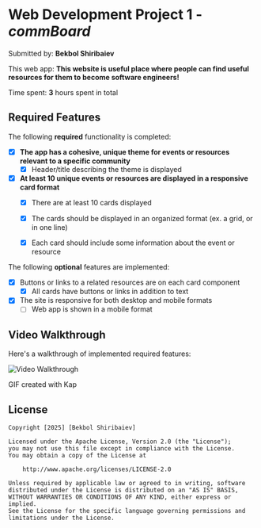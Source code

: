 # Web Development Project 1 - *commBoard*

Submitted by: **Bekbol Shiribaiev**

This web app: **This website is useful place where people can find useful resources for them to become software engineers!**

Time spent: **3** hours spent in total

## Required Features

The following **required** functionality is completed:

- [X] **The app has a cohesive, unique theme for events or resources relevant to a specific community**
  - [X] Header/title describing the theme is displayed
- [X] **At least 10 unique events or resources are displayed in a responsive card format**
  - [X] There are at least 10 cards displayed 
  - [X] The cards should be displayed in an organized format (ex. a grid, or in one line)
  - [X] Each card should include some information about the event or resource


The following **optional** features are implemented:

- [X] Buttons or links to a related resources are on each card component
  - [X] All cards have buttons or links in addition to text
- [X] The site is responsive for both desktop and mobile formats
  - [ ] Web app is shown in a mobile format

## Video Walkthrough

Here's a walkthrough of implemented required features:
<blockquote class="imgur-embed-pub" lang="en" data-id="a/eea38jV"><a href="//imgur.com/eea38jV"></a></blockquote><script async src="//s.imgur.com/min/embed.js" charset="utf-8"></script>

<img src='[https://imgur.com/a/9UI45oM](https://imgur.com/a/eea38jV).gif' title='Video Walkthrough' width='' alt='Video Walkthrough' />

GIF created with Kap

## License

    Copyright [2025] [Bekbol Shiribaiev]

    Licensed under the Apache License, Version 2.0 (the "License");
    you may not use this file except in compliance with the License.
    You may obtain a copy of the License at

        http://www.apache.org/licenses/LICENSE-2.0

    Unless required by applicable law or agreed to in writing, software
    distributed under the License is distributed on an "AS IS" BASIS,
    WITHOUT WARRANTIES OR CONDITIONS OF ANY KIND, either express or implied.
    See the License for the specific language governing permissions and
    limitations under the License.
